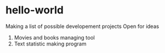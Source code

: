 # hello-world
Making a list of possible developement projects
Open for ideas

1. Movies and books managing tool
2. Text statistic making program
